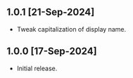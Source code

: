 ## 1.0.1 [21-Sep-2024]
* Tweak capitalization of display name.
  
## 1.0.0 [17-Sep-2024]
* Initial release.